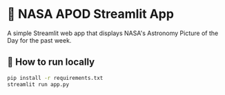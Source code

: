 # 🌌 NASA APOD Streamlit App

A simple Streamlit web app that displays NASA's Astronomy Picture of the Day for the past week.

## 🚀 How to run locally
```bash
pip install -r requirements.txt
streamlit run app.py

